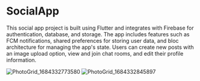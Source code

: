 # SocialApp

This social app project is built using Flutter and integrates with Firebase for authentication, database, and storage. The app includes features such as FCM notifications, shared preferences for storing user data, and bloc architecture for managing the app's state.
Users can create new posts with an image upload option, view and join chat rooms, and edit their profile information. 

![PhotoGrid_1684332773580](https://github.com/Alyaatalaat28/SocialApp/assets/78979377/4d439dd0-411a-4d85-b688-a0f688d4196f)
![PhotoGrid_1684332845897](https://github.com/Alyaatalaat28/SocialApp/assets/78979377/f500ab61-49a4-4bd0-aaa2-2c181e04eb2a)


